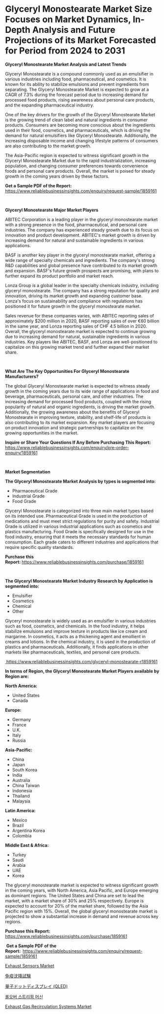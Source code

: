 <p><h1>Glyceryl Monostearate Market Size Focuses on Market Dynamics, In-Depth Analysis and Future Projections of its Market Forecasted for Period from 2024 to 2031</h1></p><p><strong>Glyceryl Monostearate Market Analysis and Latest Trends</strong></p>
<p><p>Glyceryl Monostearate is a compound commonly used as an emulsifier in various industries including food, pharmaceutical, and cosmetics. It is known for its ability to stabilize emulsions and prevent ingredients from separating. The Glyceryl Monostearate Market is expected to grow at a CAGR of 7.3% during the forecast period due to increasing demand for processed food products, rising awareness about personal care products, and the expanding pharmaceutical industry.</p><p>One of the key drivers for the growth of the Glyceryl Monostearate Market is the growing trend of clean label and natural ingredients in consumer products. Consumers are becoming more conscious about the ingredients used in their food, cosmetics, and pharmaceuticals, which is driving the demand for natural emulsifiers like Glyceryl Monostearate. Additionally, the increasing disposable income and changing lifestyle patterns of consumers are also contributing to the market growth.</p><p>The Asia-Pacific region is expected to witness significant growth in the Glyceryl Monostearate Market due to the rapid industrialization, increasing population, and changing consumer preferences towards convenience foods and personal care products. Overall, the market is poised for steady growth in the coming years driven by these factors.</p></p>
<p><strong>Get a Sample PDF of the Report:&nbsp;</strong> <a href="https://www.reliablebusinessinsights.com/enquiry/request-sample/1859161">https://www.reliablebusinessinsights.com/enquiry/request-sample/1859161</a></p>
<p>&nbsp;</p>
<p><strong>Glyceryl Monostearate Major Market Players</strong></p>
<p><p>ABITEC Corporation is a leading player in the glyceryl monostearate market with a strong presence in the food, pharmaceutical, and personal care industries. The company has experienced steady growth due to its focus on innovation and product development. ABITEC's market growth is driven by increasing demand for natural and sustainable ingredients in various applications.</p><p>BASF is another key player in the glyceryl monostearate market, offering a wide range of specialty chemicals and ingredients. The company's strong R&D capabilities and global presence have contributed to its market growth and expansion. BASF's future growth prospects are promising, with plans to further expand its product portfolio and market reach.</p><p>Lonza Group is a global leader in the specialty chemicals industry, including glyceryl monostearate. The company has a strong reputation for quality and innovation, driving its market growth and expanding customer base. Lonza's focus on sustainability and compliance with regulations has positioned it for future growth in the glyceryl monostearate market.</p><p>Sales revenue for these companies varies, with ABITEC reporting sales of approximately $200 million in 2020, BASF reporting sales of over €60 billion in the same year, and Lonza reporting sales of CHF 4.5 billion in 2020. Overall, the glyceryl monostearate market is expected to continue growing due to increasing demand for natural, sustainable ingredients in various industries. Key players like ABITEC, BASF, and Lonza are well-positioned to capitalize on this growing market trend and further expand their market share.</p></p>
<p>&nbsp;</p>
<p><strong>What Are The Key Opportunities For Glyceryl Monostearate Manufacturers?</strong></p>
<p><p>The global Glyceryl Monostearate market is expected to witness steady growth in the coming years due to its wide range of applications in food and beverage, pharmaceuticals, personal care, and other industries. The increasing demand for processed food products, coupled with the rising popularity of natural and organic ingredients, is driving the market growth. Additionally, the growing awareness about the benefits of Glyceryl Monostearate in improving texture, stability, and shelf-life of products is also contributing to its market expansion. Key market players are focusing on product innovation and strategic partnerships to capitalize on the growing opportunities in the market.</p></p>
<p><strong>Inquire or Share Your Questions If Any Before Purchasing This Report:</strong> <a href="https://www.reliablebusinessinsights.com/enquiry/pre-order-enquiry/1859161">https://www.reliablebusinessinsights.com/enquiry/pre-order-enquiry/1859161</a></p>
<p>&nbsp;</p>
<p><strong>Market Segmentation</strong></p>
<p><strong>The Glyceryl Monostearate Market Analysis by types is segmented into:</strong></p>
<p><ul><li>Pharmaceutical Grade</li><li>Industrial Grade</li><li>Food Grade</li></ul></p>
<p><p>Glyceryl Monostearate is categorized into three main market types based on its intended use. Pharmaceutical Grade is used in the production of medications and must meet strict regulations for purity and safety. Industrial Grade is utilized in various industrial applications such as cosmetics and plastics manufacturing. Food Grade is specifically designed for use in the food industry, ensuring that it meets the necessary standards for human consumption. Each grade caters to different industries and applications that require specific quality standards.</p></p>
<p><strong>Purchase this Report:&nbsp;</strong><a href="https://www.reliablebusinessinsights.com/purchase/1859161">https://www.reliablebusinessinsights.com/purchase/1859161</a></p>
<p>&nbsp;</p>
<p><strong>The Glyceryl Monostearate Market Industry Research by Application is segmented into:</strong></p>
<p><ul><li>Emulsifier</li><li>Cosmetics</li><li>Chemical</li><li>Other</li></ul></p>
<p><p>Glyceryl monostearate is widely used as an emulsifier in various industries such as food, cosmetics, and chemicals. In the food industry, it helps stabilize emulsions and improve texture in products like ice cream and margarine. In cosmetics, it acts as a thickening agent and emollient in creams and lotions. In the chemical industry, it is used in the production of plastics and pharmaceuticals. Additionally, it finds applications in other markets like pharmaceuticals, textiles, and personal care products.</p></p>
<p><a href="https://www.reliablebusinessinsights.com/glyceryl-monostearate-r1859161">&nbsp;https://www.reliablebusinessinsights.com/glyceryl-monostearate-r1859161</a></p>
<p><strong>In terms of Region, the Glyceryl Monostearate Market Players available by Region are:</strong></p>
<p>
    <p> <strong> North America: </strong>
        <ul>
            <li>United States</li>
            <li>Canada</li>
        </ul>
        </p> 
    <p> <strong> Europe: </strong>
        <ul>
            <li>Germany</li>
            <li>France</li>
            <li>U.K.</li>
            <li>Italy</li>
            <li>Russia</li>
        </ul>
        </p> 
    <p> <strong> Asia-Pacific: </strong>
        <ul>
            <li>China</li>
            <li>Japan</li>
            <li>South Korea</li>
            <li>India</li>
            <li>Australia</li>
            <li>China Taiwan</li>
            <li>Indonesia</li>
            <li>Thailand</li>
            <li>Malaysia</li>
        </ul>
        </p> 
    <p> <strong> Latin America: </strong>
        <ul>
            <li>Mexico</li>
            <li>Brazil</li>
            <li>Argentina Korea</li>
            <li>Colombia</li>
        </ul>
        </p> 
    <p> <strong> Middle East & Africa: </strong>
        <ul>
            <li>Turkey</li>
            <li>Saudi</li>
            <li>Arabia</li>
            <li>UAE</li>
            <li>Korea</li>
        </ul>
    </p>
    </p>
<p><p>The glyceryl monostearate market is expected to witness significant growth in the coming years, with North America, Asia Pacific, and Europe emerging as dominant regions. The United States and China are set to lead the market, with a market share of 30% and 25% respectively. Europe is expected to account for 20% of the market share, followed by the Asia Pacific region with 15%. Overall, the global glyceryl monostearate market is projected to show a substantial increase in demand and revenue across key regions.</p></p>
<p><strong>Purchase this Report: </strong><a href="https://www.reliablebusinessinsights.com/purchase/1859161">https://www.reliablebusinessinsights.com/purchase/1859161</a></p>
<p>&nbsp;<strong>Get a Sample PDF of the Report:&nbsp;&nbsp;</strong><a href="https://www.reliablebusinessinsights.com/enquiry/request-sample/1859161">https://www.reliablebusinessinsights.com/enquiry/request-sample/1859161</a></p>
<p><strong></strong></p>
<p><p><a href="https://github.com/itulahketika112/Market-Research-Report-List-1/blob/main/exhaust-sensors-market.md">Exhaust Sensors Market</a></p><p><a href="https://github.com/Alenaieme/Market-Research-Report-List-1/blob/main/6673147128964.md">免疫沈降試験</a></p><p><a href="https://github.com/klon646/Market-Research-Report-List-1/blob/main/9658531128963.md">量子ドットディスプレイ (QLED)</a></p><p><a href="https://github.com/ConstantinVon/Market-Research-Report-List-1/blob/main/9473927116419.md">롤오버 스트리핑 머신</a></p><p><a href="https://github.com/waylose1223/Market-Research-Report-List-1/blob/main/exhaust-gas-recirculation-systems-market.md">Exhaust Gas Recirculation Systems Market</a></p></p>